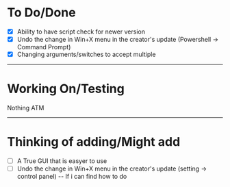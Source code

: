 # To Do/Done
- [X] Ability to have script check for newer version
- [X] Undo the change in Win+X menu in the creator's update (Powershell -> Command Prompt)
- [X] Changing arguments/switches to accept multiple

-------------------------------------------------------------------------------------------------------------
# Working On/Testing
Nothing ATM

-------------------------------------------------------------------------------------------------------------
# Thinking of adding/Might add
- [ ] A True GUI that is easyer to use
- [ ] Undo the change in Win+X menu in the creator's update (setting -> control panel) -- If i can find how to do
